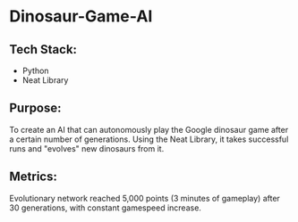# Dinosaur-Game-AI


## Tech Stack: 

* Python
* Neat Library

## Purpose:

To create an AI that can autonomously play the Google dinosaur game after a certain number of generations. Using the Neat 
Library, it takes successful runs and "evolves" new dinosaurs from it. 

## Metrics:

Evolutionary network reached 5,000 points (3 minutes of gameplay) after 30 generations, with constant gamespeed increase. 
